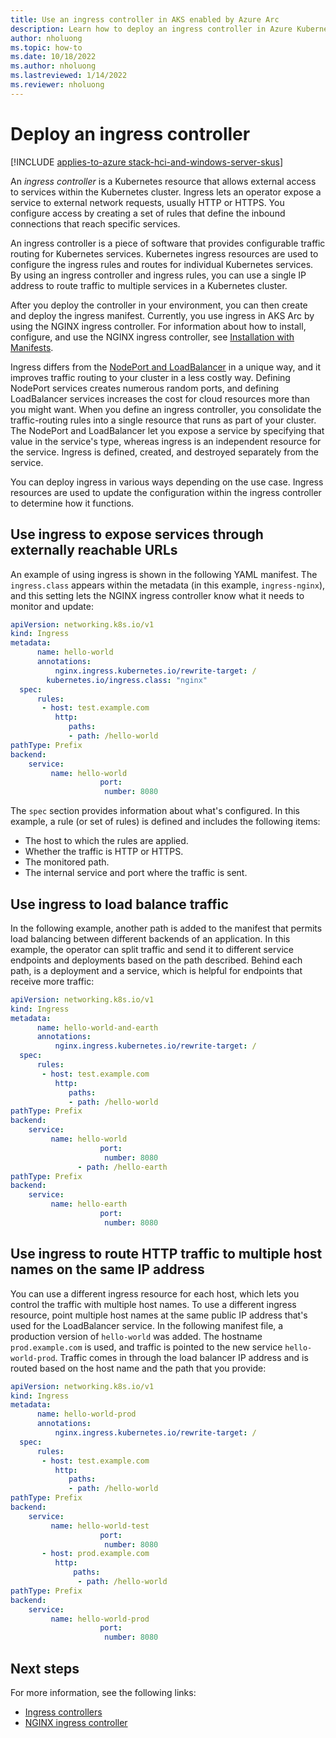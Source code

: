 ```yaml
---
title: Use an ingress controller in AKS enabled by Azure Arc
description: Learn how to deploy an ingress controller in Azure Kubernetes Service in AKS enabled by Arc.
author: nholuong
ms.topic: how-to
ms.date: 10/18/2022
ms.author: nholuong 
ms.lastreviewed: 1/14/2022
ms.reviewer: nholuong
---
```


# Deploy an ingress controller

[!INCLUDE [applies-to-azure stack-hci-and-windows-server-skus](includes/aks-hci-applies-to-skus/aks-hybrid-applies-to-azure-stack-hci-windows-server-sku.md)]

An *ingress controller* is a Kubernetes resource that allows external access to services within the Kubernetes cluster. Ingress lets an operator expose a service to external network requests, usually HTTP or HTTPS. You configure access by creating a set of rules that define the inbound connections that reach specific services.

An ingress controller is a piece of software that provides configurable traffic routing for Kubernetes services. Kubernetes ingress resources are used to configure the ingress rules and routes for individual Kubernetes services. By using an ingress controller and ingress rules, you can use a single IP address to route traffic to multiple services in a Kubernetes cluster.

After you deploy the controller in your environment, you can then create and deploy the ingress manifest. Currently, you use ingress in AKS Arc by using the NGINX ingress controller. For information about how to install, configure, and use the NGINX ingress controller, see [Installation with Manifests](https://kubernetes.github.io/ingress-nginx/deploy/#azure).

Ingress differs from the [NodePort and LoadBalancer](concepts-container-networking.md#kubernetes-services) in a unique way, and it improves traffic routing to your cluster in a less costly way. Defining NodePort services creates numerous random ports, and defining LoadBalancer services increases the cost for cloud resources more than you might want. When you define an ingress controller, you consolidate the traffic-routing rules into a single resource that runs as part of your cluster. The NodePort and LoadBalancer let you expose a service by specifying that value in the service's type, whereas ingress is an independent resource for the service. Ingress is defined, created, and destroyed separately from the service.

You can deploy ingress in various ways depending on the use case. Ingress resources are used to update the configuration within the ingress controller to determine how it functions.

## Use ingress to expose services through externally reachable URLs

An example of using ingress is shown in the following YAML manifest. The `ingress.class` appears within the metadata (in this example, `ingress-nginx`), and this setting lets the NGINX ingress controller know what it needs to monitor and update:

```yaml
apiVersion: networking.k8s.io/v1  
kind: Ingress  
metadata: 
      name: hello-world
      annotations:
          nginx.ingress.kubernetes.io/rewrite-target: /
        kubernetes.io/ingress.class: "nginx"
  spec:  
      rules:
       - host: test.example.com
          http:
             paths: 
             - path: /hello-world
pathType: Prefix
backend:
    service: 
         name: hello-world 
                    port:  
                     number: 8080
```

The `spec` section provides information about what's configured. In this example, a rule (or set of rules) is defined and includes the following items:

- The host to which the rules are applied.
- Whether the traffic is HTTP or HTTPS.
- The monitored path.
- The internal service and port where the traffic is sent.

## Use ingress to load balance traffic

In the following example, another path is added to the manifest that permits load balancing between different backends of an application. In this example, the operator can split traffic and send it to different service endpoints and deployments based on the path described. Behind each path, is a deployment and a service, which is helpful for endpoints that receive more traffic:

```yaml
apiVersion: networking.k8s.io/v1  
kind: Ingress  
metadata: 
      name: hello-world-and-earth
      annotations:
          nginx.ingress.kubernetes.io/rewrite-target: /
  spec:  
      rules:
       - host: test.example.com
          http:
             paths: 
             - path: /hello-world
pathType: Prefix
backend:
    service: 
         name: hello-world 
                    port:  
                     number: 8080
               - path: /hello-earth
pathType: Prefix
backend:
    service: 
         name: hello-earth 
                    port:  
                     number: 8080
```

## Use ingress to route HTTP traffic to multiple host names on the same IP address

You can use a different ingress resource for each host, which lets you control the traffic with multiple host names. To use a different ingress resource, point multiple host names at the same public IP address that's used for the LoadBalancer service. In the following manifest file, a production version of `hello-world` was added. The hostname `prod.example.com` is used, and traffic is pointed to the new service `hello-world-prod`. Traffic comes in through the load balancer IP address and is routed based on the host name and the path that you provide:

```yaml
apiVersion: networking.k8s.io/v1  
kind: Ingress  
metadata: 
      name: hello-world-prod
      annotations:
          nginx.ingress.kubernetes.io/rewrite-target: /
  spec:  
      rules:
       - host: test.example.com
          http:
             paths: 
             - path: /hello-world
pathType: Prefix
backend:
    service: 
         name: hello-world-test 
                    port:  
                     number: 8080
       - host: prod.example.com
          http:
              paths:
               - path: /hello-world
pathType: Prefix
backend:
    service: 
         name: hello-world-prod 
                    port:  
                     number: 8080
```

## Next steps

For more information, see the following links:

- [Ingress controllers](https://kubernetes.io/docs/concepts/services-networking/ingress-controllers/)
- [NGINX ingress controller](https://github.com/kubernetes/ingress-nginx)
